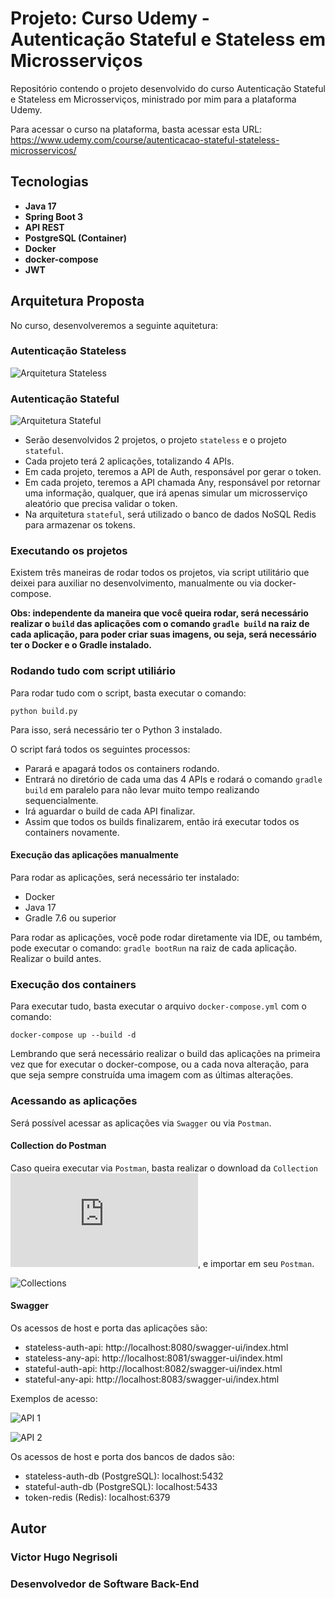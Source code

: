 # Projeto: Curso Udemy - Autenticação Stateful e Stateless em Microsserviços

Repositório contendo o projeto desenvolvido do curso Autenticação Stateful e Stateless em Microsserviços, ministrado por mim para a plataforma Udemy.

Para acessar o curso na plataforma, basta acessar esta URL: https://www.udemy.com/course/autenticacao-stateful-stateless-microsservicos/

## Tecnologias

* **Java 17**
* **Spring Boot 3**
* **API REST**
* **PostgreSQL (Container)**
* **Docker**
* **docker-compose**
* **JWT**

## Arquitetura Proposta

No curso, desenvolveremos a seguinte aquitetura:

### Autenticação Stateless

![Arquitetura Stateless](https://github.com/vhnegrisoli/curso-udemy-autenticacao-stateless-stateful-microsservicos/blob/main/Conte%C3%BAdos/Stateless%20Auth%20JWT.png)

### Autenticação Stateful

![Arquitetura Stateful](https://github.com/vhnegrisoli/curso-udemy-autenticacao-stateless-stateful-microsservicos/blob/main/Conte%C3%BAdos/Stateful%20Auth.png)

* Serão desenvolvidos 2 projetos, o projeto `stateless` e o projeto `stateful`.
* Cada projeto terá 2 aplicações, totalizando 4 APIs.
* Em cada projeto, teremos a API de Auth, responsável por gerar o token.
* Em cada projeto, teremos a API chamada Any, responsável por retornar uma informação, qualquer, que irá apenas simular um microsserviço aleatório que precisa validar o token.
* Na arquitetura `stateful`, será utilizado o banco de dados NoSQL Redis para armazenar os tokens.

### Executando os projetos

Existem três maneiras de rodar todos os projetos, via script utilitário que deixei para auxiliar no desenvolvimento, manualmente ou via docker-compose.

**Obs: independente da maneira que você queira rodar, será necessário realizar o `build` das aplicações com o comando `gradle build` na raiz de cada aplicação, para poder criar suas imagens, ou seja, será necessário ter o Docker e o Gradle instalado.**

### Rodando tudo com script utiliário

Para rodar tudo com o script, basta executar o comando:

`python build.py`

Para isso, será necessário ter o Python 3 instalado.

O script fará todos os seguintes processos:

* Parará e apagará todos os containers rodando.
* Entrará no diretório de cada uma das 4 APIs e rodará o comando `gradle build` em paralelo para não levar muito tempo realizando sequencialmente.
* Irá aguardar o build de cada API finalizar.
* Assim que todos os builds finalizarem, então irá executar todos os containers novamente.

#### Execução das aplicações manualmente

Para rodar as aplicações, será necessário ter instalado:

* Docker
* Java 17
* Gradle 7.6 ou superior

Para rodar as aplicações, você pode rodar diretamente via IDE, ou também, pode executar o comando: `gradle bootRun` na raiz de cada aplicação. Realizar o build antes.

### Execução dos containers

Para executar tudo, basta executar o arquivo `docker-compose.yml`
com o comando:

`docker-compose up --build -d`

Lembrando que será necessário realizar o build das aplicações na primeira vez que for executar o docker-compose, ou a cada nova alteração, para que seja sempre construída uma imagem com as últimas alterações.

### Acessando as aplicações

Será possível acessar as aplicações via `Swagger` ou via `Postman`.

#### Collection do Postman

Caso queira executar via `Postman`, basta realizar o download da `Collection` ![disponibilizada aqui](https://github.com/vhnegrisoli/curso-udemy-autenticacao-stateless-stateful-microsservicos/blob/main/Conte%C3%BAdos/Curso%20Autentica%C3%A7%C3%A3o%20Stateless%20e%20Stateful%20em%20Microsservi%C3%A7os.postman_collection.json), e importar em seu `Postman`.

![Collections](https://github.com/vhnegrisoli/curso-udemy-autenticacao-stateless-stateful-microsservicos/blob/main/Conte%C3%BAdos/Collection%20and%20Requests.png)

#### Swagger

Os acessos de host e porta das aplicações são:

* stateless-auth-api: http://localhost:8080/swagger-ui/index.html
* stateless-any-api: http://localhost:8081/swagger-ui/index.html
* stateful-auth-api: http://localhost:8082/swagger-ui/index.html
* stateful-any-api: http://localhost:8083/swagger-ui/index.html

Exemplos de acesso:

![API 1](https://github.com/vhnegrisoli/curso-udemy-autenticacao-stateless-stateful-microsservicos/blob/main/Conte%C3%BAdos/Swagger%20API%201.png)

![API 2](https://github.com/vhnegrisoli/curso-udemy-autenticacao-stateless-stateful-microsservicos/blob/main/Conte%C3%BAdos/Swagger%20API%202.png)

Os acessos de host e porta dos bancos de dados são:

* stateless-auth-db (PostgreSQL): localhost:5432
* stateful-auth-db (PostgreSQL): localhost:5433
* token-redis (Redis): localhost:6379

## Autor

### Victor Hugo Negrisoli
### Desenvolvedor de Software Back-End
